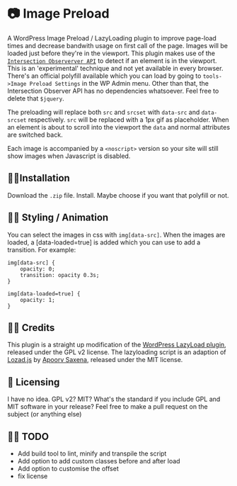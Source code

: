 # 📷 Image Preload
A WordPress Image Preload / LazyLoading plugin to improve page-load times and decrease bandwith usage on first call of the page. 
Images will be loaded just before they're in the viewport. This plugin makes use of the [`Intersection Observerver API`](https://developer.mozilla.org/en-US/docs/Web/API/Intersection_Observer_API) to detect if an element is in the viewport. This is an 'experimental' technique and not yet available in every browser. There's an official polyfill available which you can load by going to `tools->Image Preload Settings` in the WP Admin menu. Other than that, the Intersection Observer API has no dependencies whatsoever. Feel free to delete that `$jquery`.

The preloading will replace both `src` and `srcset` with `data-src` and `data-srcset` respectively. `src` will be replaced with a 1px gif as placeholder. When an element is about to scroll into the viewport the `data` and normal attributes are switched back. 

Each image is accompanied by a `<noscript>` version so your site will still show images when Javascript is disabled.

## 👷🏼‍Installation
Download the `.zip` file. Install. Maybe choose if you want that polyfill or not. 

## 💅🏼 Styling / Animation
You can select the images in css with `img[data-src]`. When the images are loaded, a [data-loaded=true] is added which you can use to add a transition. For example:

```
img[data-src] {
	opacity: 0;
	transition: opacity 0.3s;
}

img[data-loaded=true] {
	opacity: 1;
}
```

## 👌🏼 Credits
This plugin is a straight up modification of the [WordPress LazyLoad plugin](https://nl.wordpress.org/plugins/lazy-load/), released under the GPL v2 license. 
The lazyloading script is an adaption of [Lozad.js](https://github.com/ApoorvSaxena/lozad.js) by [Apoorv Saxena](https://apoorv.pro/), released under the MIT license. 

## 📎 Licensing
I have no idea. GPL v2? MIT? What's the standard if you include GPL and MIT software in your release? Feel free to make a pull request on the subject (or anything else)

## 👩‍🏭 TODO
* Add build tool to lint, minify and transpile the script
* Add option to add custom classes before and after load
* Add option to customise the offset
* fix license



